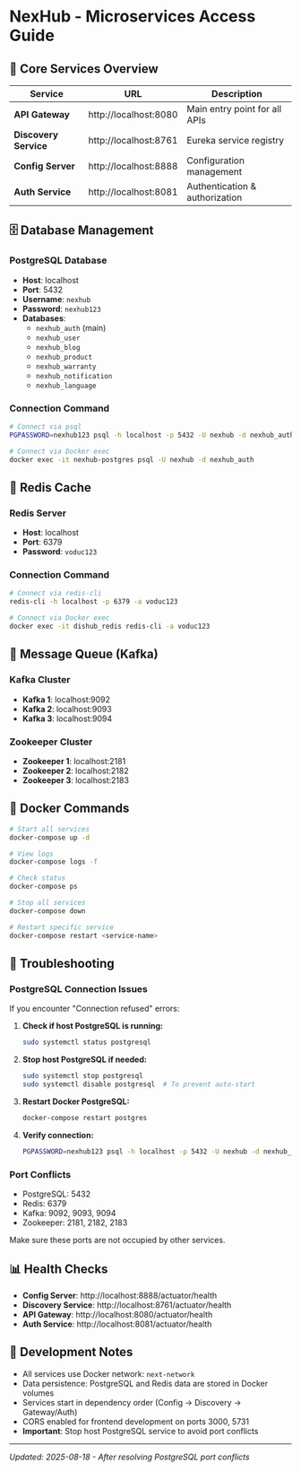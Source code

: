 # NexHub - Microservices Access Guide

## 🚀 Core Services Overview

| Service | URL | Description |
|---------|-----|-------------|
| **API Gateway** | http://localhost:8080 | Main entry point for all APIs |
| **Discovery Service** | http://localhost:8761 | Eureka service registry |
| **Config Server** | http://localhost:8888 | Configuration management |
| **Auth Service** | http://localhost:8081 | Authentication & authorization |

## 🗄️ Database Management

### PostgreSQL Database
- **Host**: localhost
- **Port**: 5432
- **Username**: `nexhub`
- **Password**: `nexhub123`
- **Databases**: 
  - `nexhub_auth` (main)
  - `nexhub_user`
  - `nexhub_blog`
  - `nexhub_product`
  - `nexhub_warranty`
  - `nexhub_notification`
  - `nexhub_language`

### Connection Command
```bash
# Connect via psql
PGPASSWORD=nexhub123 psql -h localhost -p 5432 -U nexhub -d nexhub_auth

# Connect via Docker exec
docker exec -it nexhub-postgres psql -U nexhub -d nexhub_auth
```

## 🔴 Redis Cache

### Redis Server
- **Host**: localhost
- **Port**: 6379
- **Password**: `voduc123`

### Connection Command
```bash
# Connect via redis-cli
redis-cli -h localhost -p 6379 -a voduc123

# Connect via Docker exec
docker exec -it dishub_redis redis-cli -a voduc123
```

## 📨 Message Queue (Kafka)

### Kafka Cluster
- **Kafka 1**: localhost:9092
- **Kafka 2**: localhost:9093  
- **Kafka 3**: localhost:9094

### Zookeeper Cluster
- **Zookeeper 1**: localhost:2181
- **Zookeeper 2**: localhost:2182
- **Zookeeper 3**: localhost:2183

## 🐳 Docker Commands

```bash
# Start all services
docker-compose up -d

# View logs
docker-compose logs -f

# Check status
docker-compose ps

# Stop all services
docker-compose down

# Restart specific service
docker-compose restart <service-name>
```

## 🔧 Troubleshooting

### PostgreSQL Connection Issues
If you encounter "Connection refused" errors:

1. **Check if host PostgreSQL is running:**
   ```bash
   sudo systemctl status postgresql
   ```

2. **Stop host PostgreSQL if needed:**
   ```bash
   sudo systemctl stop postgresql
   sudo systemctl disable postgresql  # To prevent auto-start
   ```

3. **Restart Docker PostgreSQL:**
   ```bash
   docker-compose restart postgres
   ```

4. **Verify connection:**
   ```bash
   PGPASSWORD=nexhub123 psql -h localhost -p 5432 -U nexhub -d nexhub_auth
   ```

### Port Conflicts
- PostgreSQL: 5432
- Redis: 6379
- Kafka: 9092, 9093, 9094
- Zookeeper: 2181, 2182, 2183

Make sure these ports are not occupied by other services.

## 📊 Health Checks

- **Config Server**: http://localhost:8888/actuator/health
- **Discovery Service**: http://localhost:8761/actuator/health
- **API Gateway**: http://localhost:8080/actuator/health
- **Auth Service**: http://localhost:8081/actuator/health

## 🔧 Development Notes

- All services use Docker network: `next-network`
- Data persistence: PostgreSQL and Redis data are stored in Docker volumes
- Services start in dependency order (Config → Discovery → Gateway/Auth)
- CORS enabled for frontend development on ports 3000, 5731
- **Important**: Stop host PostgreSQL service to avoid port conflicts

---
*Updated: 2025-08-18 - After resolving PostgreSQL port conflicts*
